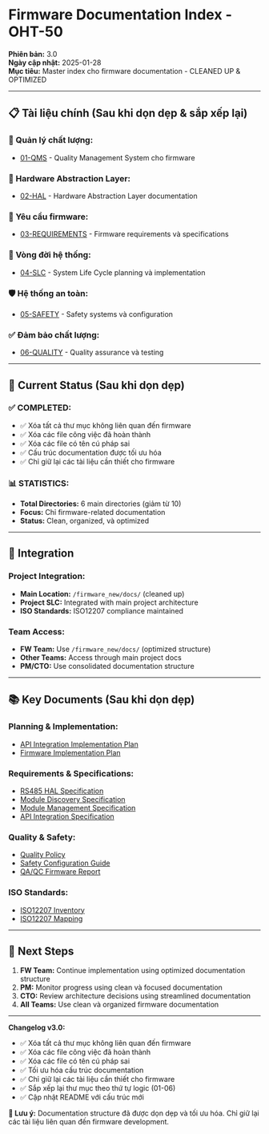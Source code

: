 # Firmware Documentation Index - OHT-50

**Phiên bản:** 3.0  
**Ngày cập nhật:** 2025-01-28  
**Mục tiêu:** Master index cho firmware documentation - CLEANED UP & OPTIMIZED

---

## 📋 **Tài liệu chính (Sau khi dọn dẹp & sắp xếp lại)**

### **🎯 Quản lý chất lượng:**
- [01-QMS](01-QMS/) - Quality Management System cho firmware

### **🔧 Hardware Abstraction Layer:**
- [02-HAL](02-HAL/) - Hardware Abstraction Layer documentation

### **📝 Yêu cầu firmware:**
- [03-REQUIREMENTS](03-REQUIREMENTS/) - Firmware requirements và specifications

### **🔄 Vòng đời hệ thống:**
- [04-SLC](04-SLC/) - System Life Cycle planning và implementation

### **🛡️ Hệ thống an toàn:**
- [05-SAFETY](05-SAFETY/) - Safety systems và configuration

### **✅ Đảm bảo chất lượng:**
- [06-QUALITY](06-QUALITY/) - Quality assurance và testing

---

## 🎯 **Current Status (Sau khi dọn dẹp)**

### **✅ COMPLETED:**
- ✅ Xóa tất cả thư mục không liên quan đến firmware
- ✅ Xóa các file công việc đã hoàn thành
- ✅ Xóa các file có tên cú pháp sai
- ✅ Cấu trúc documentation được tối ưu hóa
- ✅ Chỉ giữ lại các tài liệu cần thiết cho firmware

### **📊 STATISTICS:**
- **Total Directories:** 6 main directories (giảm từ 10)
- **Focus:** Chỉ firmware-related documentation
- **Status:** Clean, organized, và optimized

---

## 🔗 **Integration**

### **Project Integration:**
- **Main Location:** `/firmware_new/docs/` (cleaned up)
- **Project SLC:** Integrated with main project architecture
- **ISO Standards:** ISO12207 compliance maintained

### **Team Access:**
- **FW Team:** Use `/firmware_new/docs/` (optimized structure)
- **Other Teams:** Access through main project docs
- **PM/CTO:** Use consolidated documentation structure

---

## 📚 **Key Documents (Sau khi dọn dẹp)**

### **Planning & Implementation:**
- [API Integration Implementation Plan](04-SLC/API_INTEGRATION_IMPLEMENTATION_PLAN.md)
- [Firmware Implementation Plan](04-SLC/OHT50_FIRMWARE_IMPLEMENTATION_PLAN.md)

### **Requirements & Specifications:**
- [RS485 HAL Specification](03-REQUIREMENTS/03-FIRMWARE-REQUIREMENTS/04-IMPLEMENTED-MODULES/REQ_RS485_HAL_SPECIFICATION.md)
- [Module Discovery Specification](03-REQUIREMENTS/03-FIRMWARE-REQUIREMENTS/04-IMPLEMENTED-MODULES/REQ_MODULE_DISCOVERY_SPECIFICATION.md)
- [Module Management Specification](03-REQUIREMENTS/03-FIRMWARE-REQUIREMENTS/04-IMPLEMENTED-MODULES/REQ_MODULE_MANAGEMENT_SPECIFICATION.md)
- [API Integration Specification](03-REQUIREMENTS/03-FIRMWARE-REQUIREMENTS/REQ_API_INTEGRATION_SPECIFICATION.md)

### **Quality & Safety:**
- [Quality Policy](01-QMS/01-policies/quality_policy.md)
- [Safety Configuration Guide](05-SAFETY/03-safety-configuration/SAFETY_CONFIGURATION_GUIDE.md)
- [QA/QC Firmware Report](06-QUALITY/01-qa-reports/QA_QC_FIRMWARE_REPORT.md)

### **ISO Standards:**
- [ISO12207 Inventory](ISO12207_INVENTORY.md)
- [ISO12207 Mapping](ISO12207_MAPPING.md)

---

## 🚀 **Next Steps**

1. **FW Team:** Continue implementation using optimized documentation structure
2. **PM:** Monitor progress using clean và focused documentation
3. **CTO:** Review architecture decisions using streamlined documentation
4. **All Teams:** Use clean và organized firmware documentation

---

**Changelog v3.0:**
- ✅ Xóa tất cả thư mục không liên quan đến firmware
- ✅ Xóa các file công việc đã hoàn thành
- ✅ Xóa các file có tên cú pháp sai
- ✅ Tối ưu hóa cấu trúc documentation
- ✅ Chỉ giữ lại các tài liệu cần thiết cho firmware
- ✅ Sắp xếp lại thư mục theo thứ tự logic (01-06)
- ✅ Cập nhật README với cấu trúc mới

**🚨 Lưu ý:** Documentation structure đã được dọn dẹp và tối ưu hóa. Chỉ giữ lại các tài liệu liên quan đến firmware development.

